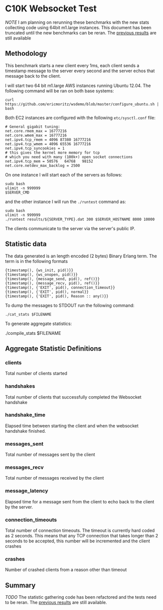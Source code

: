 # C10K Websocket Test
*NOTE* I am planning on rerunning these benchmarks with the new stats collecting code using 64bit m1.large instances.
This document has been truncated until the new benchmarks can be reran. The [previous results](https://github.com/ericmoritz/wsdemo/blob/results-v1/results.md) are still available

## Methodology

This benchmark starts a new client every 1ms, each client sends a
timestamp message to the server every second and the server echos that
message back to the client. 


I will start two 64 bit m1.large AWS instances running Ubuntu 12.04.
The following command will be ran on both base systems:

    curl https://github.com/ericmoritz/wsdemo/blob/master/configure_ubuntu.sh | bash

Both EC2 instances are configured with the following `etc/sysctl.conf`
file:

    # General gigabit tuning:
    net.core.rmem_max = 16777216
    net.core.wmem_max = 16777216
    net.ipv4.tcp_rmem = 4096 87380 16777216
    net.ipv4.tcp_wmem = 4096 65536 16777216
    net.ipv4.tcp_syncookies = 1
    # this gives the kernel more memory for tcp
    # which you need with many (100k+) open socket connections
    net.ipv4.tcp_mem = 50576   64768   98152
    net.core.netdev_max_backlog = 2500

On one instance I will start each of the servers as follows:

    sudo bash
    ulimit -n 999999
    $SERVER_CMD

and the other instance I will run the `./runtest` command as:

    sudo bash
    ulimit -n 999999
    ./runtest results/${SERVER_TYPE}.dat 300 $SERVER_HOSTNAME 8000 10000

The clients communicate to the server via the server's public IP.


## Statistic data

The data generated is an length encoded (2 bytes) Binary Erlang term. The term is in the following formats

    {timestamp(), {ws_init, pid()}}
    {timestamp(), {ws_onopen, pid()}}
    {timestamp(), {message_send, pid(), ref()}}
    {timestamp(), {message_recv, pid(), ref()}}
    {timestamp(), {'EXIT', pid(), connection_timeout}}
    {timestamp(), {'EXIT', pid(), normal}}
    {timestamp(), {'EXIT', pid(), Reason :: any()}}

To dump the messages to STDOUT run the following command:

    ./cat_stats $FILENAME

To generate aggregate statistics:

   ./compile_stats $FILENAME

## Aggregate Statistic Definitions

### clients

Total number of clients started

### handshakes

Total number of clients that successfully completed the Websocket handshake

### handshake_time

Elapsed time between starting the client and when the websocket handshake finished.

### messages_sent

Total number of messages sent by the client

### messages_recv

Total number of messages received by the client

### message_latency

Elapsed time for a message sent from the client to echo
back to the client by the server.

### connection_timeouts

Total number of connection timeouts.  The timeout is currently hard
coded as 2 seconds.  This means that any TCP connection that takes
longer than 2 seconds to be accepted, this number will be incremented
and the client crashes

### crashes

Number of crashed clients from a reason other than timeout

## Summary

*TODO*  The statistic gathering code has been refactored and the tests need to be reran.  The 
[previous results](https://github.com/ericmoritz/wsdemo/blob/results-v1/results.md) are still available.

